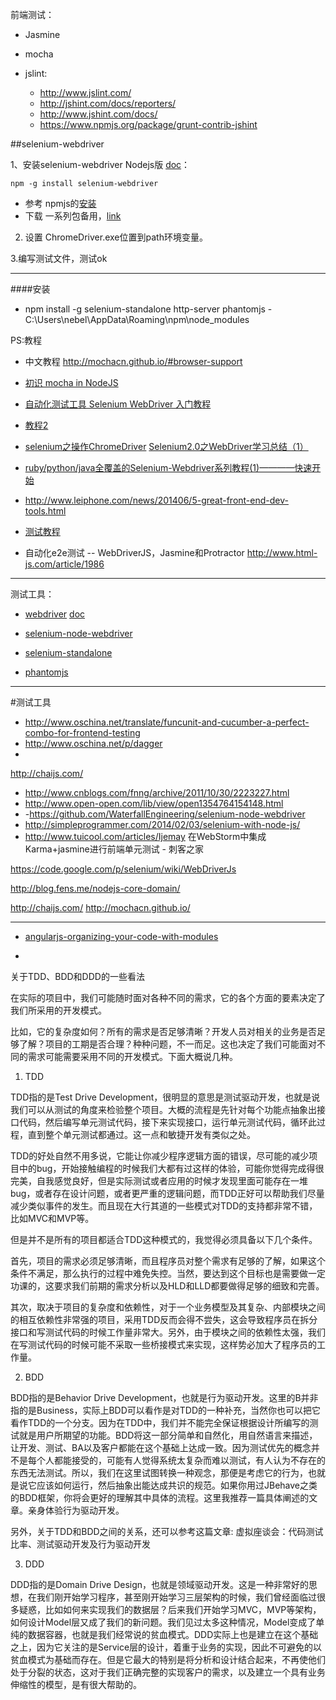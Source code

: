 前端测试：


- Jasmine
- mocha

- jslint:

	- http://www.jslint.com/
	- http://jshint.com/docs/reporters/
	- http://www.jshint.com/docs/
	- https://www.npmjs.org/package/grunt-contrib-jshint


##selenium-webdriver

1、安装selenium-webdriver Nodejs版 [doc](http://code.google.com/p/selenium/wiki/WebDriverJs)：

	npm -g install selenium-webdriver
	
- 参考 npmjs的[安装](https://www.npmjs.org/package/selenium-webdriver)
- 下载 一系列包备用，[link](http://docs.seleniumhq.org/download)


2. 设置  ChromeDriver.exe位置到path环境变量。


3.编写测试文件，测试ok

-----
####安装

- npm install -g selenium-standalone http-server phantomjs
-C:\Users\nebel\AppData\Roaming\npm\node_modules










PS:教程
- 中文教程 http://mochacn.github.io/#browser-support

- [初识 mocha in NodeJS](cnodejs.org/topic/516526766d38277306c7d277)

- [自动化测试工具 Selenium WebDriver 入门教程](http://www.open-open.com/lib/view/open1354764154148.html)
- [教程2](http://wenku.baidu.com/link?url=RUN-vcwCsV2kUZxM-CsuGVazbd15EgEhj-xnzVFGDUYBfON6y3X0TtdYpwIj1RiZcKAQCSRApCMt-9MPhC8RDK)
- [selenium之操作ChromeDriver](http://softtest.chinaitlab.com/qita/946806.html)
[Selenium2.0之WebDriver学习总结（1）](http://qa.blog.163.com/blog/static/19014700220122231779/)

- [ruby/python/java全覆盖的Selenium-Webdriver系列教程(1)————快速开始](http://www.cnblogs.com/nbkhic/archive/2013/06/06/3121323.html)

- http://www.leiphone.com/news/201406/5-great-front-end-dev-tools.html
- [测试教程](http://www.cnblogs.com/fnng/)
- 自动化e2e测试 -- WebDriverJS，Jasmine和Protractor http://www.html-js.com/article/1986


----

测试工具：

-  [webdriver](http://webdriver.io/) [doc](https://github.com/webdriverio/webdriverio)

- [selenium-node-webdriver](https://github.com/WaterfallEngineering/selenium-node-webdriver)

- [selenium-standalone](https://github.com/vvo/selenium-standalone)

- [phantomjs](http://phantomjs.org/download.html)







--------
#测试工具

- http://www.oschina.net/translate/funcunit-and-cucumber-a-perfect-combo-for-frontend-testing
- http://www.oschina.net/p/dagger
- 
http://chaijs.com/

- http://www.cnblogs.com/fnng/archive/2011/10/30/2223227.html
- http://www.open-open.com/lib/view/open1354764154148.html
- -https://github.com/WaterfallEngineering/selenium-node-webdriver
- http://simpleprogrammer.com/2014/02/03/selenium-with-node-js/
- http://www.tuicool.com/articles/Ijemay 在WebStorm中集成Karma+jasmine进行前端单元测试 - 刺客之家

https://code.google.com/p/selenium/wiki/WebDriverJs

http://blog.fens.me/nodejs-core-domain/


http://chaijs.com/
http://mochacn.github.io/

-------------------

- [angularjs-organizing-your-code-with-modules](http://www.oschina.net/translate/angularjs-organizing-your-code-with-modules)




-

 关于TDD、BDD和DDD的一些看法

在实际的项目中，我们可能随时面对各种不同的需求，它的各个方面的要素决定了我们所采用的开发模式。

比如，它的复杂度如何？所有的需求是否足够清晰？开发人员对相关的业务是否足够了解？项目的工期是否合理？种种问题，不一而足。这也决定了我们可能面对不同的需求可能需要采用不同的开发模式。下面大概说几种。

 

1. TDD

TDD指的是Test Drive Development，很明显的意思是测试驱动开发，也就是说我们可以从测试的角度来检验整个项目。大概的流程是先针对每个功能点抽象出接口代码，然后编写单元测试代码，接下来实现接口，运行单元测试代码，循环此过程，直到整个单元测试都通过。这一点和敏捷开发有类似之处。

TDD的好处自然不用多说，它能让你减少程序逻辑方面的错误，尽可能的减少项目中的bug，开始接触编程的时候我们大都有过这样的体验，可能你觉得完成得很完美，自我感觉良好，但是实际测试或者应用的时候才发现里面可能存在一堆bug，或者存在设计问题，或者更严重的逻辑问题，而TDD正好可以帮助我们尽量减少类似事件的发生。而且现在大行其道的一些模式对TDD的支持都非常不错，比如MVC和MVP等。

但是并不是所有的项目都适合TDD这种模式的，我觉得必须具备以下几个条件。

首先，项目的需求必须足够清晰，而且程序员对整个需求有足够的了解，如果这个条件不满足，那么执行的过程中难免失控。当然，要达到这个目标也是需要做一定功课的，这要求我们前期的需求分析以及HLD和LLD都要做得足够的细致和完善。

其次，取决于项目的复杂度和依赖性，对于一个业务模型及其复杂、内部模块之间的相互依赖性非常强的项目，采用TDD反而会得不尝失，这会导致程序员在拆分接口和写测试代码的时候工作量非常大。另外，由于模块之间的依赖性太强，我们在写测试代码的时候可能不采取一些桥接模式来实现，这样势必加大了程序员的工作量。

 2. BDD

BDD指的是Behavior Drive Development，也就是行为驱动开发。这里的B并非指的是Business，实际上BDD可以看作是对TDD的一种补充，当然你也可以把它看作TDD的一个分支。因为在TDD中，我们并不能完全保证根据设计所编写的测试就是用户所期望的功能。BDD将这一部分简单和自然化，用自然语言来描述，让开发、测试、BA以及客户都能在这个基础上达成一致。因为测试优先的概念并不是每个人都能接受的，可能有人觉得系统太复杂而难以测试，有人认为不存在的东西无法测试。所以，我们在这里试图转换一种观念，那便是考虑它的行为，也就是说它应该如何运行，然后抽象出能达成共识的规范。如果你用过JBehave之类的BDD框架，你将会更好的理解其中具体的流程。这里我推荐一篇具体阐述的文章。亲身体验行为驱动开发。

另外，关于TDD和BDD之间的关系，还可以参考这篇文章: 虚拟座谈会：代码测试比率、测试驱动开发及行为驱动开发

 3. DDD

DDD指的是Domain Drive Design，也就是领域驱动开发。这是一种非常好的思想，在我们刚开始学习程序，甚至刚开始学习三层架构的时候，我们曾经面临过很多疑惑，比如如何来实现我们的数据层？后来我们开始学习MVC，MVP等架构，如何设计Model层又成了我们的新问题。我们见过太多这种情况，Model变成了单纯的数据容器，也就是我们经常说的贫血模式。DDD实际上也是建立在这个基础之上，因为它关注的是Service层的设计，着重于业务的实现，因此不可避免的以贫血模式为基础而存在。但是它最大的特别是将分析和设计结合起来，不再使他们处于分裂的状态，这对于我们正确完整的实现客户的需求，以及建立一个具有业务伸缩性的模型，是有很大帮助的。

